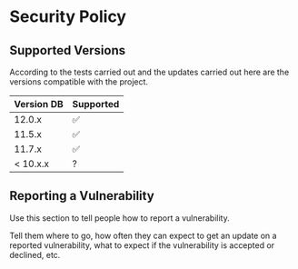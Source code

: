 # Security Policy

## Supported Versions

According to the tests carried out and the updates carried out here are the versions compatible with the project.

| Version DB   | Supported          |
| ------------ | ------------------ |
| 12.0.x       | :white_check_mark: |
| 11.5.x       | :white_check_mark: |
| 11.7.x       | :white_check_mark: |
| < 10.x.x     |        ?           |

## Reporting a Vulnerability

Use this section to tell people how to report a vulnerability.

Tell them where to go, how often they can expect to get an update on a
reported vulnerability, what to expect if the vulnerability is accepted or
declined, etc.

